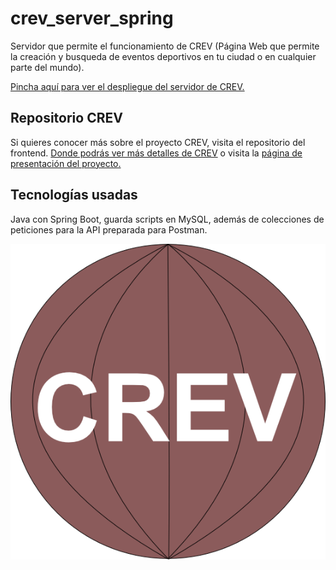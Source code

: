 # crev_server_spring
Servidor que permite el funcionamiento de CREV (Página Web que permite la creación y busqueda de eventos deportivos en tu ciudad o en cualquier parte del mundo). 

[Pincha aquí para ver el despliegue del servidor de CREV.](https://crevserverspring-production.up.railway.app)

## Repositorio CREV

Si quieres conocer más sobre el proyecto CREV, visita el repositorio del frontend. [Donde podrás ver más detalles de CREV](https://github.com/danielmera2912/crev) o visita la [página de presentación del proyecto.](https://danielmera2912.github.io/crev/)

## Tecnologías usadas

Java con Spring Boot, guarda scripts en MySQL, además de colecciones de peticiones para la API preparada para Postman.

<p align="center">
  <img src="https://raw.githubusercontent.com/danielmera2912/crev_server/master/crev_logo.png" />
</p>
